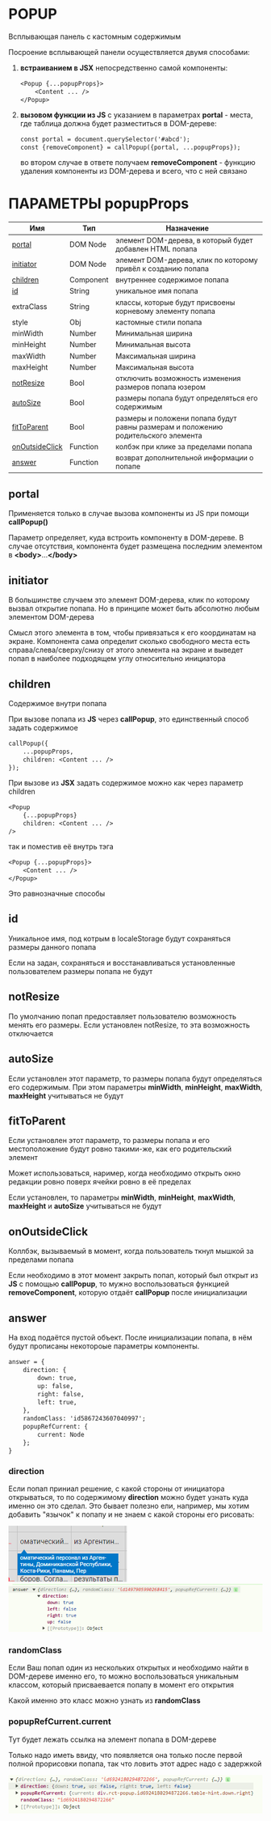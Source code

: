 # POPUP

Всплывающая панель с кастомным содержимым

Посроение всплывающей панели осуществляется двумя способами:

1. **встраиванием в JSX** непосредственно самой компоненты:
    ````
    <Popup {...popupProps}>
        <Content ... />
    </Popup>
    ````
2. **вызовом функции из JS** с указанием в параметрах **portal** - места, где таблица должна будет разместиться в DOM-дереве:

    ````
    const portal = document.querySelector('#abcd');
    const {removeComponent} = callPopup({portal, ...popupProps});
    ````
    во втором случае в ответе получаем **removeComponent** - функцию удаления компоненты
    из DOM-дерева и всего, что с ней связано

# ПАРАМЕТРЫ popupProps

| Имя                               | Тип       | Назначение                                                                        |
|-----------------------------------|-----------|-----------------------------------------------------------------------------------|
| [portal](#portal)                 | DOM Node  | элемент DOM-дерева, в который будет добавлен HTML попапа                          |
| [initiator](#initiator)           | DOM Node  | элемент DOM-дерева, клик по которому привёл к созданию попапа                     |
| [children](#children)             | Component | внутреннее содержимое попапа                                                       |
| [id](#id)                         | String    | уникальное имя попапа   |
| extraClass                        | String    | классы, которые будут присвоены корневому элементу попапа                         |
| style                             | Obj       | кастомные стили попапа                                                            |
| minWidth                          | Number    | Минимальная ширина                                                                |
| minHeight                         | Number    | Минимальная высота                                                                |
| maxWidth                          | Number    | Максимальная ширина                                                               |
| maxHeight                         | Number    | Максимальная высота                                                               |
| [notResize](#notresize)           | Bool      | отключить возможность изменения размеров попапа юзером                            |
| [autoSize](#autoSize)             | Bool    | размеры попапа будут определяться его содержимым                                  |
| [fitToParent](#fittoparent)       | Bool     | размеры и положени попапа будут равны размерам и положению родительского элемента |
| [onOutsideClick](#onoutsideclick) | Function  | колбэк при клике за пределами попапа                                              |
| [answer](#answer)                 | Function  | возврат дополнительной информации о попапе                                        |

## portal
Применяется только в случае вызова компоненты из JS при помощи **callPopup()**

Параметр определяет, куда встроить компоненту в DOM-дереве. В случае отсутствия, компонента будет 
размещена последним элементом в **\<body\>**...**\</body\>**

## initiator
В большинстве случаем это элемент DOM-дерева, клик по которому вызвал открытие попапа. Но
в принципе может быть абсолютно любым элементом DOM-дерева

Смысл этого элемента в том, чтобы привязаться к его координатам на экране. Компонента сама 
определит сколько свободного места есть справа/слева/сверху/снизу от этого элемента на экране и
выведет попап в наиболее подходящем углу относительно инициатора

## children
Содержимое внутри попапа

При вызове попапа из **JS** через **callPopup**, это единственный способ задать содержимое
````
callPopup({
    ...popupProps,
    children: <Content ... />
});
````
При вызове из **JSX** задать содержимое можно как через параметр children

````
<Popup 
    {...popupProps}
    children: <Content ... />
/>
````

так и поместив её внутрь тэга
````
<Popup {...popupProps}>
    <Content ... />
</Popup>
````
Это равнозначные способы

## id
Уникальное имя, под котрым в localeStorage будут сохраняться размеры данного попапа

Если на задан, сохраняться и восстанавливаться 
установленные пользователем размеры попапа не будут

## notResize
По умолчанию попап предоставляет пользователю возможность менять его размеры. Если установлен 
notResize, то эта возможность отключается

## autoSize
Если установлен этот параметр, то размеры попапа будут определяться его содержимым. При этом 
параметры **minWidth**, **minHeight**, **maxWidth**, **maxHeight** учитываться не будут

## fitToParent
Если установлен этот параметр, то размеры попапа и его местоположение будут ровно 
такими-же, как его родительский элемент

Может использоваться, наример, когда необходимо открыть окно редакции ровно поверх ячейки
ровно в её пределах

Если установлен, то параметры **minWidth**, **minHeight**, **maxWidth**,
**maxHeight** и **autoSize** учитываться не будут

## onOutsideClick
Коллбэк, вызываемый в момент, когда пользователь ткнул мышкой за пределами попапа

Если необходимо в этот момент закрыть попап, который был открыт из
**JS** с помощью **callPopup**, то мужно воспользоваться 
функцией **removeComponent**, которую отдаёт **callPopup** после инициализации

## answer
На вход подаётся пустой объект. После инициализации попапа, в нём будут прописаны
некотороые параметры компоненты.

````
answer = {
    direction: {
        down: true,
        up: false,
        right: false,
        left: true,
    },
    randomClass: 'id5867243607040997';
    popupRefCurrent: {
        current: Node
    };
}
````
### direction
Если попап приниал решение, с какой стороны от инициатора открываться, то по содержимому
**direction** можно будет узнать куда именно он это сделал. Это бывает
полезно ели, например, мы хотим добавить "язычок" к попапу и не знаем с какой стороны его 
рисовать:

![](img/img.png)
![](img/img1.png)

### randomClass
Если Ваш попап один из нескольких открытых и необходимо найти в DOM-дереве именно его,
то можно воспользоваться уникальным классом, который присваевается попапу в момент его открытия

Какой именно это класс можно узнать из **randomClass**

### popupRefCurrent.current
Тут будет лежать ссылка на элемент попапа в DOM-дереве

Только надо иметь ввиду, что появляется она только после
первой полной прорисовки попапа, так что ловить этот адрес надо с задержкой

![](img/img2.png)